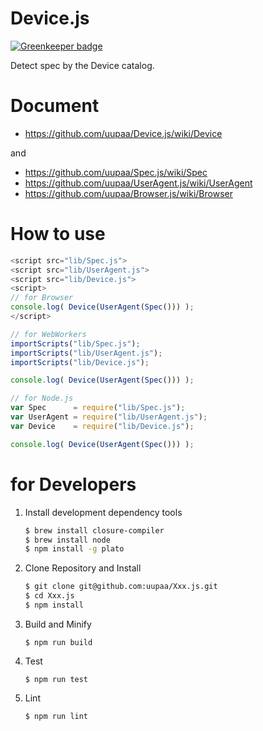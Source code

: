 Device.js
=========

[![Greenkeeper badge](https://badges.greenkeeper.io/ajsb85/Device.js.svg)](https://greenkeeper.io/)

Detect spec by the Device catalog.

# Document

- https://github.com/uupaa/Device.js/wiki/Device

and

- https://github.com/uupaa/Spec.js/wiki/Spec
- https://github.com/uupaa/UserAgent.js/wiki/UserAgent
- https://github.com/uupaa/Browser.js/wiki/Browser

# How to use

```js
<script src="lib/Spec.js">
<script src="lib/UserAgent.js">
<script src="lib/Device.js">
<script>
// for Browser
console.log( Device(UserAgent(Spec())) );
</script>
```

```js
// for WebWorkers
importScripts("lib/Spec.js");
importScripts("lib/UserAgent.js");
importScripts("lib/Device.js");

console.log( Device(UserAgent(Spec())) );
```

```js
// for Node.js
var Spec      = require("lib/Spec.js");
var UserAgent = require("lib/UserAgent.js");
var Device    = require("lib/Device.js");

console.log( Device(UserAgent(Spec())) );
```

# for Developers

1. Install development dependency tools

    ```sh
    $ brew install closure-compiler
    $ brew install node
    $ npm install -g plato
    ```

2. Clone Repository and Install

    ```sh
    $ git clone git@github.com:uupaa/Xxx.js.git
    $ cd Xxx.js
    $ npm install
    ```

3. Build and Minify

    `$ npm run build`

4. Test

    `$ npm run test`

5. Lint

    `$ npm run lint`

